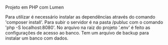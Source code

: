 Projeto em PHP com Lumen

Para utilizar é necessário instalar as dependências através do comando 'composer install'.
Para subir o servidor é na pasta /publuc com o comando 'php -S localhost:8080'.
No arquivo na raiz do projeto '.env' é feito as configurações de acesso ao banco. Tem um arquivo de backup para instalar um banco com dados.
